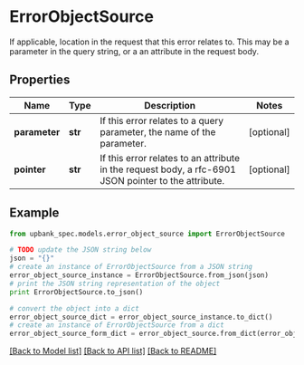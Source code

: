 # ErrorObjectSource

If applicable, location in the request that this error relates to. This may be a parameter in the query string, or a an attribute in the request body. 

## Properties

Name | Type | Description | Notes
------------ | ------------- | ------------- | -------------
**parameter** | **str** | If this error relates to a query parameter, the name of the parameter.  | [optional] 
**pointer** | **str** | If this error relates to an attribute in the request body, a rfc-6901 JSON pointer to the attribute.  | [optional] 

## Example

```python
from upbank_spec.models.error_object_source import ErrorObjectSource

# TODO update the JSON string below
json = "{}"
# create an instance of ErrorObjectSource from a JSON string
error_object_source_instance = ErrorObjectSource.from_json(json)
# print the JSON string representation of the object
print ErrorObjectSource.to_json()

# convert the object into a dict
error_object_source_dict = error_object_source_instance.to_dict()
# create an instance of ErrorObjectSource from a dict
error_object_source_form_dict = error_object_source.from_dict(error_object_source_dict)
```
[[Back to Model list]](../README.md#documentation-for-models) [[Back to API list]](../README.md#documentation-for-api-endpoints) [[Back to README]](../README.md)


